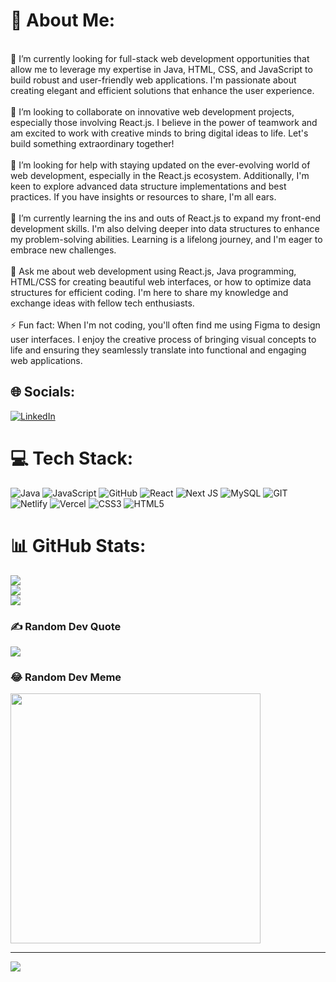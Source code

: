# 💫 About Me:
<br>🔭 I’m currently looking for full-stack web development opportunities that allow me to leverage my expertise in Java, HTML, CSS, and JavaScript to build robust and user-friendly web applications. I'm passionate about creating elegant and efficient solutions that enhance the user experience.<br><br>👯 I’m looking to collaborate on innovative web development projects, especially those involving React.js. I believe in the power of teamwork and am excited to work with creative minds to bring digital ideas to life. Let's build something extraordinary together!<br><br>🤝 I’m looking for help with staying updated on the ever-evolving world of web development, especially in the React.js ecosystem. Additionally, I'm keen to explore advanced data structure implementations and best practices. If you have insights or resources to share, I'm all ears.<br><br>🌱 I’m currently learning the ins and outs of React.js to expand my front-end development skills. I'm also delving deeper into data structures to enhance my problem-solving abilities. Learning is a lifelong journey, and I'm eager to embrace new challenges.<br><br>💬 Ask me about web development using React.js, Java programming, HTML/CSS for creating beautiful web interfaces, or how to optimize data structures for efficient coding. I'm here to share my knowledge and exchange ideas with fellow tech enthusiasts.<br><br>⚡ Fun fact: When I'm not coding, you'll often find me using Figma to design user interfaces. I enjoy the creative process of bringing visual concepts to life and ensuring they seamlessly translate into functional and engaging web applications.


## 🌐 Socials:
[![LinkedIn](https://img.shields.io/badge/LinkedIn-%230077B5.svg?logo=linkedin&logoColor=white)](https://linkedin.com/in/https://www.linkedin.com/in/asgar-/) 

# 💻 Tech Stack:
![Java](https://img.shields.io/badge/java-%23ED8B00.svg?style=plastic&logo=java&logoColor=white) ![JavaScript](https://img.shields.io/badge/javascript-%23323330.svg?style=plastic&logo=javascript&logoColor=%23F7DF1E) ![GitHub](https://img.shields.io/badge/GitHub-%23121011.svg?style=plastic&logo=github&logoColor=white) ![React](https://img.shields.io/badge/react-%2320232a.svg?style=plastic&logo=react&logoColor=%2361DAFB) ![Next JS](https://img.shields.io/badge/Next-black?style=plastic&logo=next.js&logoColor=white) ![MySQL](https://img.shields.io/badge/mysql-%2300f.svg?style=plastic&logo=mysql&logoColor=white) ![GIT](https://img.shields.io/badge/Git-fc6d26?style=plastic&logo=git&logoColor=white) ![Netlify](https://img.shields.io/badge/netlify-%23000000.svg?style=plastic&logo=netlify&logoColor=#00C7B7) ![Vercel](https://img.shields.io/badge/vercel-%23000000.svg?style=plastic&logo=vercel&logoColor=white) ![CSS3](https://img.shields.io/badge/css3-%231572B6.svg?style=plastic&logo=css3&logoColor=white) ![HTML5](https://img.shields.io/badge/html5-%23E34F26.svg?style=plastic&logo=html5&logoColor=white)
# 📊 GitHub Stats:
![](https://github-readme-stats.vercel.app/api?username=asgarsidd&theme=gotham&hide_border=false&include_all_commits=true&count_private=true)<br/>
![](https://github-readme-streak-stats.herokuapp.com/?user=asgarsidd&theme=gotham&hide_border=false)<br/>
![](https://github-readme-stats.vercel.app/api/top-langs/?username=asgarsidd&theme=gotham&hide_border=false&include_all_commits=true&count_private=true&layout=compact)

### ✍️ Random Dev Quote
![](https://quotes-github-readme.vercel.app/api?type=horizontal&theme=radical)

### 😂 Random Dev Meme
<img src='https://randommeme-five.vercel.app/' style="height: 400px;"/>

---
[![](https://visitcount.itsvg.in/api?id=asgarsidd&icon=2&color=5)](https://visitcount.itsvg.in)
